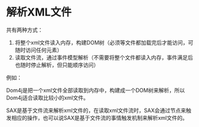 # 解析XML文件

共有两种方式：

1. 将整个xml文件读入内存，构建DOM树（必须等文件都加载完后才能访问，可随时访问任何元素）
2. 读取文件流，通过事件模型解析（不需要将整个文件都读入内存，事件满足后也随时停止解析，但只能顺序访问）

例如：

Dom4j是把一个xml文件全部读取到内存中，构建成一个DOM树来解析，所以Dom4j适合读取比较小的xml文件。

SAX是基于文件流来解析xml文件的，在读取xml文件流时，SAX会通过节点来触发相应的操作，也可以说SAX是基于文件流的事情触发机制来解析xml文件的。

